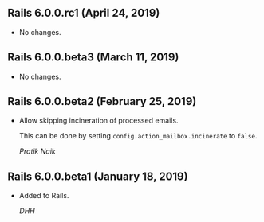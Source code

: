## Rails 6.0.0.rc1 (April 24, 2019) ##

*   No changes.


## Rails 6.0.0.beta3 (March 11, 2019) ##

*   No changes.


## Rails 6.0.0.beta2 (February 25, 2019) ##

*   Allow skipping incineration of processed emails.

    This can be done by setting `config.action_mailbox.incinerate` to `false`.

    *Pratik Naik*


## Rails 6.0.0.beta1 (January 18, 2019) ##

*   Added to Rails.

    *DHH*
